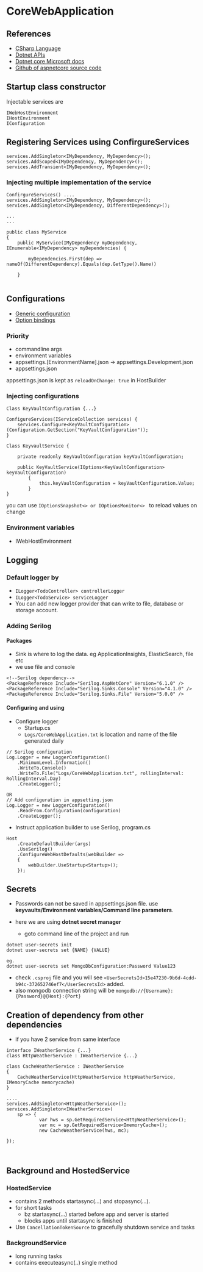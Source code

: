﻿# CoreWebApplication

## References
- [CSharp Language](https://learn.microsoft.com/en-us/dotnet/csharp/)
- [Dotnet APIs](https://learn.microsoft.com/en-us/dotnet/api/)
- [Dotnet core Microsoft docs](https://docs.microsoft.com/en-us/aspnet/core/fundamentals/?view=aspnetcore-5.0&tabs=windows)
- [Github of aspnetcore source code](https://github.com/dotnet/aspnetcore)

## Startup class constructor

Injectable services are
```
IWebHostEnvironment
IHostEnvironment
IConfiguration
```

## Registering Services using ConfirgureServices

```
services.AddSingleton<IMyDependency, MyDependency>();
services.AddScoped<IMyDependency, MyDependency>();
services.AddTransient<IMyDependency, MyDependency>();
```

### Injecting multiple implementation of the service

```
ConfirgureServices() ....
services.AddSingleton<IMyDependency, MyDependency>();
services.AddSingleton<IMyDependency, DifferentDependency>();

...
...

public class MyService
{
    public MyService(IMyDependency myDependency, IEnumerable<IMyDependency> myDependencies) {

        myDependencies.First(dep => nameOf(DifferentDependency).Equals(dep.GetType().Name))   

    }


```
## Configurations

- [Generic configuration](https://docs.microsoft.com/en-us/aspnet/core/fundamentals/configuration/?view=aspnetcore-5.0#evcp)
- [Option bindings](https://docs.microsoft.com/en-us/aspnet/core/fundamentals/configuration/options?view=aspnetcore-5.0#ios)

### Priority
 -  commandline args
 -  environment variables
 -  appsettings.[EnvironmentName].json -> appsettings.Development.json
 -  appsettings.json

appsettings.json is kept as `reloadOnChange: true` in HostBuilder

### Injecting configurations

```
Class KeyVaultConfiguration {...}

ConfigureServices(IServiceCollection services) {
    services.Configure<KeyVaultConfiguration>(Configuration.GetSection("KeyVaultConfiguration"));
}

Class KeyvaultService {

    private readonly KeyVaultConfiguration keyVaultConfiguration;

    public KeyVaultService(IOptions<KeyVaultConfiguration> keyVaultConfiguration)
        {
            this.keyVaultConfiguration = keyVaultConfiguration.Value;   
        }
}
```
you can use `IOptionsSnapshot<> or IOptionsMonitor<> ` to reload values on change

### Environment variables
- IWebHostEnvironment 

## Logging

### Default logger by
- `ILogger<TodoController> controllerLogger`
- `ILogger<TodoService> serviceLogger`
- You can add new logger provider that can write to file, database or storage account.
 
### Adding Serilog

#### Packages
- Sink is where to log the data. eg ApplicationInsights, ElasticSearch, file etc
- we use file and console

```
<!--Serilog dependency-->
<PackageReference Include="Serilog.AspNetCore" Version="6.1.0" />
<PackageReference Include="Serilog.Sinks.Console" Version="4.1.0" />
<PackageReference Include="Serilog.Sinks.File" Version="5.0.0" />
```

#### Configuring and using

- Configure logger
  - Startup.cs
  - `Logs/CoreWebApplication.txt` is location and name of the file generated daily
```
// Serilog configuration
Log.Logger = new LoggerConfiguration()
    .MinimumLevel.Information()
    .WriteTo.Console()
    .WriteTo.File("Logs/CoreWebApplication.txt", rollingInterval: RollingInterval.Day)
    .CreateLogger();

OR
// Add configuration in appsetting.json 
Log.Logger = new LoggerConfiguration()
    .ReadFrom.Configuration(configuration)
    .CreateLogger();
```

- Instruct application builder to use Serilog, program.cs
```
Host
    .CreateDefaultBuilder(args)
    .UseSerilog()
    .ConfigureWebHostDefaults(webBuilder =>
    {
        webBuilder.UseStartup<Startup>();
    });
```

## Secrets

- Passwords can not be saved in appsettings.json file. use **keyvaults/Environment variables/Command line parameters**. 
- here we are using **dotnet secret manager**

  - goto command line of the project and run

```
dotnet user-secrets init
dotnet user-secrets set {NAME} {VALUE}

eg.
dotnet user-secrets set MongoDbConfiguration:Password Value123
```

- check `.csproj` file and you will see `<UserSecretsId>15e47230-9b6d-4cdd-b94c-372652746ef7</UserSecretsId>` added.</br>
- also mongodb connection string will be `mongodb://{Username}:{Password}@{Host}:{Port}`


## Creation of dependency from other dependencies

- if you have 2 service from same interface
```
interface IWeatherService {...}
class HttpWeatherService : IWeatherService {...}

class CacheWeatherService : IWeatherService
{
    CacheWeatherService(HttpWeatherService httpWeatherService, IMemoryCache memorycache)
}

....
services.AddSingleton<HttpWeatherService>();
services.AddSingleton<IWeatherService>(
    sp => { 
            var hws = sp.GetRequiredService<HttpWeatherService>();
            var mc = sp.GetRequiredService<ImemoryCache>(); 
            new CacheWeatherService(hws, mc);

});



```

## Background and HostedService

### HostedService
- contains 2 methods startasync(...) and stopasync(...). 
- for short tasks
  - bz startasync(...) started before app and server is started
  - blocks apps until startasync is finished
- Use `CancellationTokenSource` to gracefully shutdown service and tasks

### BackgroundService
- long running tasks
- contains executeasync(..) single method
